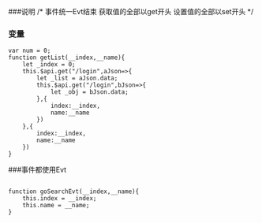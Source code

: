 ###说明
/*
事件统一Evt结束
获取值的全部以get开头
设置值的全部以set开头
*/
### 变量

```
var num = 0;
function getList(__index,__name){
    let _index = 0;
    this.$api.get("/login",aJson=>{
        let _list = aJson.data;
        this.$api.get("/login",bJson=>{
            let _obj = bJson.data;
        },{
            index:__index,
            name:__name
        })
    },{
        index:__index,
        name:__name
    }) 
}

``` 
###事件都使用Evt
```

function goSearchEvt(__index,__name){
    this.index = __index;
    this.name = __name;
}

```